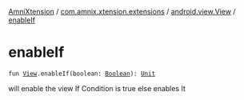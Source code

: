 [AmniXtension](../../index.md) / [com.amnix.xtension.extensions](../index.md) / [android.view.View](index.md) / [enableIf](./enable-if.md)

# enableIf

`fun `[`View`](https://developer.android.com/reference/android/view/View.html)`.enableIf(boolean: `[`Boolean`](https://kotlinlang.org/api/latest/jvm/stdlib/kotlin/-boolean/index.html)`): `[`Unit`](https://kotlinlang.org/api/latest/jvm/stdlib/kotlin/-unit/index.html)

will enable the view If Condition is true else enables It

